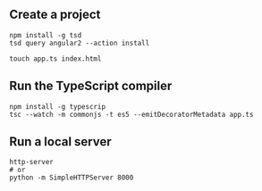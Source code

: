 ## Create a project

```
npm install -g tsd
tsd query angular2 --action install

touch app.ts index.html
```
## Run the TypeScript compiler

```
npm install -g typescrip
tsc --watch -m commonjs -t es5 --emitDecoratorMetadata app.ts
```

## Run a local server

```
http-server
# or
python -m SimpleHTTPServer 8000
```
